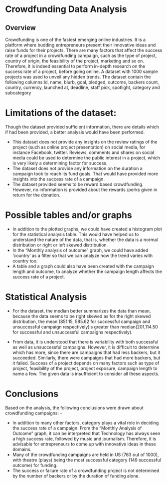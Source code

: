 # **Crowdfunding Data Analysis**

## **Overview**
Crowdfunding is one of the fastest emerging online industries. It is a platform where budding entrepreneurs present their innovative ideas and raise funds for their projects. There are many factors that affect the success rate of a project in a crowdfunding campaign, such as the type of project, country of origin, the feasibility of the project, marketing and so on. Therefore, it is indeed essential to perform in-depth research on the success rate of a project, before going online.
A dataset with 1000 sample projects was used to unveil any hidden trends. The dataset contain the following columns:Id, name, blurb, goal, pledged, outcome, backers count, country, currency, launched at, deadline, staff pick, spotlight, category and subcategory

# **Limitations of the dataset:**
Though the dataset provided sufficient information, there are details which if had been provided, a better analysis would have been performed.
* This dataset does not provide any insights on the review ratings of the project (such as online project presentation) on social media, for instance Facebook, twitter. Reviews, comments and shares on social media could be used to determine the public interest in a project, which is very likely a determining factor for success.
* The dataset does not provide any information on the duration a campaign took to reach its fund goals. That would have provided more insights into the success rate of a campaign. 
* The dataset provided seems to be reward based crowdfunding. However, no information is provided about the rewards /perks given in return for the donation.

# **Possible tables and/or graphs**
* In addition to the plotted graphs, we could have created a histogram plot for the statistical analysis table. This would have helped us to understand the nature of the data, that is, whether the data is a normal distribution or right or left skewed distribution.
* In the “Monthly analysis of outcome” graph, we could have added ‘country’ as a filter so that we can analyze how the trend varies with country too.
* A table and a graph could also have been created with the campaign length and outcome, to analyze whether the campaign length affects the success rate of a project.

# **Statistical Analysis**
* For the dataset, the median better summarizes the data than mean, because the data seems to be right skewed as for the right skewed distribution, the mean (851.15, 585.62 for successful campaign and unsuccessful campaign respectively)is greater than median(201,114.50 for successful and unsuccessful campaigns respectively). 

* From data, it is understood that there is variability with both successful as well as unsuccessful campaigns. However, it is difficult to determine which has more, since there are campaigns that had less backers, but it succeeded. Similarly, there were campaigns that had more backers, but it failed. Success of a project depends on many factors such as type of project, feasibility of the project, project exposure, campaign length to name a few. The given data is insufficient to consider all these aspects.   

# **Conclusions**
Based on the analysis, the following conclusions were drawn about crowdfunding campaigns: -
* In addition to many other factors, category plays a vital role in deciding the success rate of a campaign. From the “Monthly Analysis of Outcome” graph, it can be interpreted that Technology has always seen a high success rate, followed by music and journalism. Therefore, it is advisable for entrepreneurs to come up with innovative ideas in these domains.
* Many of the crowdfunding campaigns are held in US (763 out of 1000), with theatre (plays) being the most successful category (149 successful outcome) for funding.
* The success or failure rate of a crowdfunding project is not determined by the number of backers or by the duration of funding alone.


